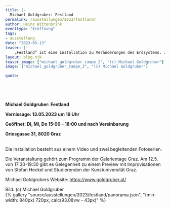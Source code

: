 ```yaml
---
title: |-
  Michael Goldgruber: Festland
permalink: /ausstellungen/2023/festland/
author: Heinz Wittenbrink
eventtype: "Eröffnung"
tags:
- ausstellung
date: "2023-05-13"
teaser: |-
    „Festland“ ist eine Installation zu Veränderungen des Erdsystems. Ihre Ursachen – fossile Brennstoffe und Intensivlandwirtschaft – bleiben meist verborgen. Die Veränderungen vollziehen sich scheinbar langsam und weit entfernt von uns. In Michael Goldgrubers Installation kommen sie uns nah – als Meer, dass sich auf unaufhaltsam auf uns zubewegt, sowie als topografisches Bildmaterial über die Gletscherschmelze. Sie werden als Prozesse spürbar, die sich auch in uns und mit uns abspielen. 
layout: blog.njk
teaser_image: ["michael_goldgruber_rampe_2", "(c) Michael Goldgruber"]
image: ["michael_goldgruber_rampe_2", "(c) Michael Goldgruber"]

quote:

---
```

</br>


**Michael Goldgruber: Festland**

**Vernissage: 13.05.2023 um 19 Uhr**

**Geöffnet: Di, Mi, Do 15:00 – 18:00 und nach Vereinbarung**

**Griesgasse 31, 8020 Graz**

</br>
Die Installation besteht aus einem Video und zwei begleitenden Fotoserien.

Die Veranstaltung gehört zum Programm der Galerientage Graz. Am 12.5. von 17:30-19:30 gibt es Gelegenheit zu einem Preview mit Improvisationen von Stefan Heckel und Studierenden der Kunstuniversität Graz.

Michael Goldgrubers Website: <https://www.goldgruber.at/>

<div>
Bild: (c) Michael Goldgruber
</div>


<div>{% gallery "source/ausstellungen/2023/festland/panorama.json", "(min-width: 840px) 720px, calc(93.08vw - 43px)" %}</div>
